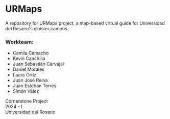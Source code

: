 # URMaps
A repository for URMaps project, a map-based virtual guide for Universidad del Rosario's cloister campus.

### Workteam:
* Camila Camacho
* Kevin Canchilla
* Juan Sebastián Carvajal
* Daniel Morales
* Laura Ortiz
* Juan José Reina
* Juan Esteban Torres
* Simón Vélez



Cornerstone Project\
2024 - I\
Universidad del Rosario
